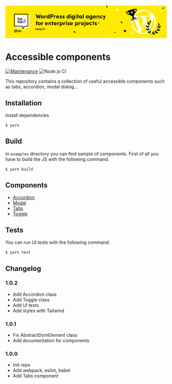 [![Be API Github Banner](.github/banner-github.png)](https://beapi.fr)

# Accessible components
[![Maintenance](https://img.shields.io/badge/Maintained%3F-yes-green.svg)](https://GitHub.com/Naereen/StrapDown.js/graphs/commit-activity)
![Node.js CI](https://github.com/BeAPI/beapi-frontend-framework/workflows/Node.js%20CI/badge.svg?branch=master)

This repository contains a collection of useful accessible components such as tabs, accordion, modal dialog...

## Installation

Install dependencies
```bash
$ yarn
```

## Build

In `examples` directory you can find sample of components. First of all you have to build the JS with the following command.
```bash
$ yarn build
```

## Components
- [Accordion](examples/accessible-accordion/)
- [Modal](examples/accessible-modal/)
- [Tabs](examples/accessible-tabs/)
- [Toggle](examples/accessible-toggle/)

## Tests

You can run UI tests with the following command.
```bash
$ yarn test
```

## Changelog

### 1.0.2
- Add Accordion class
- Add Toggle class
- Add UI tests
- Add styles with Tailwind

### 1.0.1
- Fix AbstractDomElement class
- Add documentation for components

### 1.0.0
- Init repo
- Add webpack, eslint, babel
- Add Tabs component
